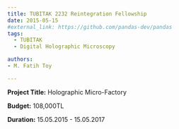 ```yaml
---
title: TUBITAK 2232 Reintegration Fellowship
date: 2015-05-15
#external_link: https://github.com/pandas-dev/pandas
tags:
  - TUBITAK
  - Digital Holographic Microscopy

authors:
- M. Fatih Toy

---
```

**Project Title:** Holographic Micro-Factory

**Budget:** 108,000TL

**Duration:** 15.05.2015 - 15.05.2017
